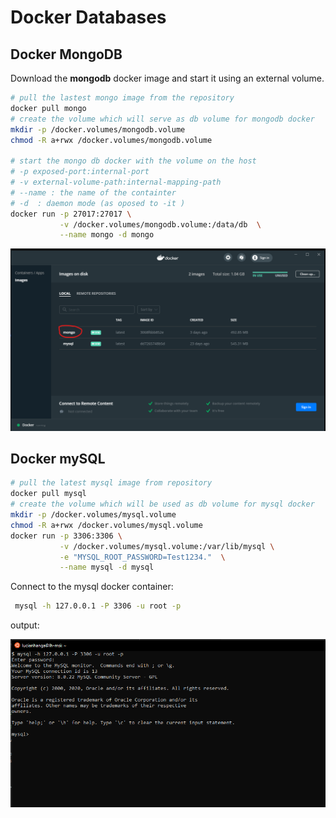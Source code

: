 # Docker Databases

## Docker MongoDB

Download the **mongodb** docker image and start it using an external volume.

```bash
# pull the lastest mongo image from the repository
docker pull mongo
# create the volume which will serve as db volume for mongodb docker
mkdir -p /docker.volumes/mongodb.volume
chmod -R a+rwx /docker.volumes/mongodb.volume

# start the mongo db docker with the volume on the host
# -p exposed-port:internal-port
# -v external-volume-path:internal-mapping-path
# --name : the name of the containter
# -d  : daemon mode (as oposed to -it )
docker run -p 27017:27017 \
           -v /docker.volumes/mongodb.volume:/data/db  \
           --name mongo -d mongo
```
![output](docker.mongodb.png)

## Docker mySQL 

```bash
# pull the latest mysql image from repository
docker pull mysql
# create the volume which will be used as db volume for mysql docker
mkdir -p /docker.volumes/mysql.volume
chmod -R a+rwx /docker.volumes/mysql.volume
docker run -p 3306:3306 \
           -v /docker.volumes/mysql.volume:/var/lib/mysql \
           -e "MYSQL_ROOT_PASSWORD=Test1234."  \
           --name mysql -d mysql
```

Connect to the mysql docker container:

```bash
 mysql -h 127.0.0.1 -P 3306 -u root -p
```

output: 

![output](docker.database.1.png)

